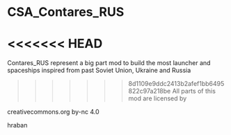 # CSA_Contares_RUS

<<<<<<< HEAD
=======
Contares_RUS represent a big part mod to build the most launcher and spaceships inspired from past Soviet Union, Ukraine and Russia

>>>>>>> 8d1109e9ddc2413b2afef1bb6495822c97a218be
All parts of this mod are licensed by 

creativecommons.org
by-nc 4.0

hraban
